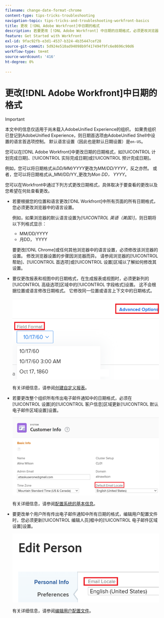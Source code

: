 ```yaml
---
filename: change-date-format-chrome
content-type: tips-tricks-troubleshooting
navigation-topic: tips-tricks-and-troubleshooting-workfront-basics
title: 更改 [!DNL Adobe Workfront]中日期的格式
description: 若要更改 [!DNL Adobe Workfront] 中日期的日期格式，必须更改浏览器中的语言设置。
feature: Get Started with Workfront
exl-id: 9fac92fb-e3d1-4537-b324-4b35447cef28
source-git-commit: 5d924e510ad94098b9f417494f9fc6e8696c90d6
workflow-type: tm+mt
source-wordcount: '416'
ht-degree: 0%

---
```


# 更改[!DNL Adobe Workfront]中日期的格式

<!--this article used to be called "Change the date format in Adobe Workfront when using Chrome". The team decieded to make it more generic and hide the steps. Also see drafted content below-->

>[!IMPORTANT]
>
> 本文中的信息仅适用于尚未载入AdobeUnified Experience的组织。
> 如果贵组织已登记到AdobeUnified Experience，则日期首选项由AdobeUnified Shell中设置的语言首选项控制。 默认语言设置（因此也是默认日期设置）是`en-US`。

您可以在[!DNL Adobe Workfront]中更改日期的日期格式，如[!UICONTROL 计划完成日期]、[!UICONTROL 实际完成日期]或[!UICONTROL 预计完成日期]。

例如，您可以将日期格式从&#x200B;_DD/MM/YYYY_&#x200B;更改为&#x200B;_MM/DD/YYYY_，反之亦然。
或者，您可以将日期格式从_MM/DD/YY_&#x200B;更改为&#x200B;_Mon DD， YYYY_。

您可以在Workfront中通过下列方式更改日期格式，具体取决于要查看的更改以及您希望在何处查看更改。

* 若要根据您的位置和语言更改[!DNL Workfront]中所有页面的所有日期格式，您必须更改浏览器中的语言设置。

  例如，如果浏览器的默认语言设置为&#x200B;*[!UICONTROL 英语（美国）]*，则日期将以下列格式显示：

   * MM/DD/YYYY
   * 月DD， YYYY

  要更改[!DNL Chrome]或任何其他浏览器中的语言设置，必须修改该浏览器的设置。 修改浏览器设置的步骤因浏览器而异。 请参阅浏览器的[!UICONTROL 帮助]、[!UICONTROL 首选项]或[!UICONTROL 设置]区域以了解如何修改其设置。

* 要仅更改报表和视图中的日期格式，在生成报表或视图时，必须更新列的[!UICONTROL 高级选项]区域中的[!UICONTROL 字段格式]设置。 这不会根据位置或语言修改日期格式。 它修改同一位置或语言上下文中的日期格式。

  ![](assets/field-format-in-advanced-options-of-a-view-highlighted.png)

  有关详细信息，请参阅[创建自定义报表](../../reports-and-dashboards/reports/creating-and-managing-reports/create-custom-report.md)。

* 若要更改整个组织所有传出电子邮件通知中的日期格式，必须在[!UICONTROL 设置]的[!UICONTROL 客户信息]区域更新[!UICONTROL 默认电子邮件区域设置]设置。

  ![](assets/default-email-locale-field.png)

  有关详细信息，请参阅[配置系统的基本信息](../../administration-and-setup/get-started-wf-administration/configure-basic-info.md)。

* 要更改单个用户所有传出电子邮件通知中所有日期的格式，编辑用户配置文件时，您必须更新[!UICONTROL 编辑人员]框中的[!UICONTROL 电子邮件区域设置]设置。

  ![](assets/email-locale-for-user-profile-highlighted.png)

  有关详细信息，请参阅[编辑用户配置文件](../../administration-and-setup/add-users/create-and-manage-users/edit-a-users-profile.md)。

<!--drafted because we should not document steps for a third-party application

To change your language settings in Chrome:

1. Click the 3-dots in the top right corner of your Chrome interface, then click **Settings**.
1. On the left area of the Settings page, expand **Advanced**, then click **Languages**.  
   Or  
   Search for *language*&nbsp;at the top of the Settings page, then click **Languages**.

1. In the **Language** list, locate the language and region that use your preferred date format.

   **Example:** If you speak English and you want the date format to be MM/DD/YYYY, you would select **English (United States)**. If you speak English and you want the date format to be DD/MM/YYY, you would select **English (United Kingdom)**.

1. (Conditional) If the language and region you want to use are not visible in the list, click **Add languages** to add it to the list.
1. Click the 3-dot menu next to the language and region you want to use, then click **Move to the top**.
1. Return to the Workfront interface, then refresh the page.  
   The date format is now updated in projects and other areas of Workfront that use MM/DD/YYYY or DD/MM/YYYY format when displaying dates.

   -->
